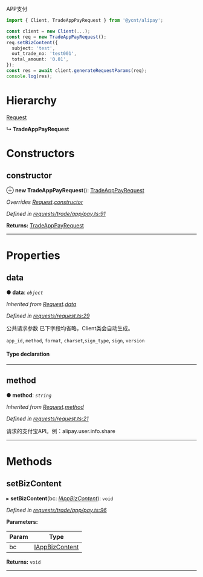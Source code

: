 

APP支付

```ts
import { Client, TradeAppPayRequest } from '@ycnt/alipay';

const client = new Client(...);
const req = new TradeAppPayRequest();
req.setBizContent({
  subject: 'test',
  out_trade_no: 'test001',
  total_amount: '0.01',
});
const res = await client.generateRequestParams(req);
console.log(res);
```

# Hierarchy

 [Request](_requests_request_.request.md)

**↳ TradeAppPayRequest**

# Constructors

<a id="constructor"></a>

##  constructor

⊕ **new TradeAppPayRequest**(): [TradeAppPayRequest](_requests_trade_app_pay_.tradeapppayrequest.md)

*Overrides [Request](_requests_request_.request.md).[constructor](_requests_request_.request.md#constructor)*

*Defined in [requests/trade/app/pay.ts:91](https://github.com/yc-node-typescript/alipay/blob/698a611/src/requests/trade/app/pay.ts#L91)*

**Returns:** [TradeAppPayRequest](_requests_trade_app_pay_.tradeapppayrequest.md)

___

# Properties

<a id="data"></a>

##  data

**● data**: *`object`*

*Inherited from [Request](_requests_request_.request.md).[data](_requests_request_.request.md#data)*

*Defined in [requests/request.ts:29](https://github.com/yc-node-typescript/alipay/blob/698a611/src/requests/request.ts#L29)*

公共请求参数 已下字段均省略，Client类会自动生成。

`app_id`, `method`, `format`, `charset`,`sign_type`, `sign`, `version`

#### Type declaration

[x: `string`]: `any`

___
<a id="method"></a>

##  method

**● method**: *`string`*

*Inherited from [Request](_requests_request_.request.md).[method](_requests_request_.request.md#method)*

*Defined in [requests/request.ts:21](https://github.com/yc-node-typescript/alipay/blob/698a611/src/requests/request.ts#L21)*

请求的支付宝API。例：alipay.user.info.share

___

# Methods

<a id="setbizcontent"></a>

##  setBizContent

▸ **setBizContent**(bc: *[IAppBizContent](../interfaces/_requests_trade_app_pay_.iappbizcontent.md)*): `void`

*Defined in [requests/trade/app/pay.ts:96](https://github.com/yc-node-typescript/alipay/blob/698a611/src/requests/trade/app/pay.ts#L96)*

**Parameters:**

| Param | Type |
| ------ | ------ |
| bc | [IAppBizContent](../interfaces/_requests_trade_app_pay_.iappbizcontent.md) | 

**Returns:** `void`

___

